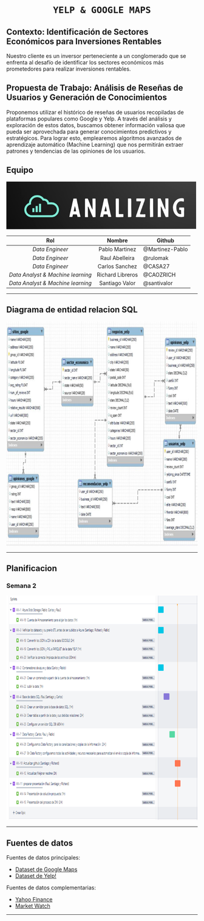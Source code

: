 # <h1 align="center">**`YELP & GOOGLE MAPS`**</h1>

## **Contexto:**  Identificación de Sectores Económicos para Inversiones Rentables
Nuestro cliente es un inversor perteneciente a un conglomerado que se enfrenta al desafío de identificar los sectores económicos más prometedores para realizar inversiones rentables.


## **Propuesta de Trabajo:** Análisis de Reseñas de Usuarios y Generación de Conocimientos
Proponemos utilizar el histórico de reseñas de usuarios recopiladas de plataformas populares como Google y Yelp. A través del análisis y exploración de estos datos, buscamos obtener información valiosa que pueda ser aprovechada para generar conocimientos predictivos y estratégicos. Para lograr esto, emplearemos algoritmos avanzados de aprendizaje automático (Machine Learning) que nos permitirán extraer patrones y tendencias de las opiniones de los usuarios.

## **Equipo**

<img src="img/analizing%20logo.jpg"  height="125">

| **Rol** | **Nombre** | **Github** |
|:---:|:---:|---|
| _Data Engineer_ | Pablo Martinez | @Martinez-Pablo |
| _Data Engineer_ | Raul Abelleira | @rulomak |
| _Data Engineer_ | Carlos Sanchez | @CASA27 |
| _Data Analyst & Machine learning_ | Richard Libreros | @CAOZRICH |
| _Data Analyst & Machine learning_ | Santiago Valor | @santivalor |

***
## **Diagrama de entidad relacion SQL**
<img src="img/diagramaR.JPG"  height="590">

***

## **Planificacion**
### **Semana 2**
<img src="img/semana2.png"  height="590">

***

## **Fuentes de datos**

Fuentes de datos principales:
+   [Dataset de Google Maps](https://drive.google.com/drive/folders/1Wf7YkxA0aHI3GpoHc9Nh8_scf5BbD4DA?usp=share_link)
+   [Dataset de Yelp!](https://drive.google.com/drive/folders/1TI-SsMnZsNP6t930olEEWbBQdo_yuIZF?usp=sharing)

Fuentes de datos complementarias:
+   [Yahoo Finance](https://finance.yahoo.com/)
+   [Market Watch](https://marketwatch.com)

***

